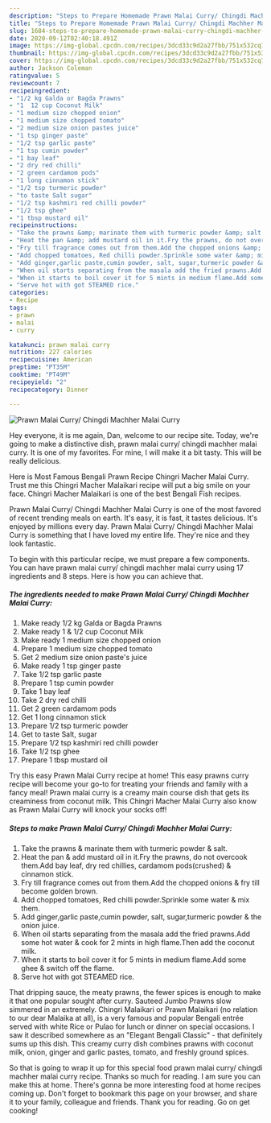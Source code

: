 ```yaml
---
description: "Steps to Prepare Homemade Prawn Malai Curry/ Chingdi Machher Malai Curry"
title: "Steps to Prepare Homemade Prawn Malai Curry/ Chingdi Machher Malai Curry"
slug: 1684-steps-to-prepare-homemade-prawn-malai-curry-chingdi-machher-malai-curry
date: 2020-09-12T02:40:18.491Z
image: https://img-global.cpcdn.com/recipes/3dcd33c9d2a27fbb/751x532cq70/prawn-malai-curry-chingdi-machher-malai-curry-recipe-main-photo.jpg
thumbnail: https://img-global.cpcdn.com/recipes/3dcd33c9d2a27fbb/751x532cq70/prawn-malai-curry-chingdi-machher-malai-curry-recipe-main-photo.jpg
cover: https://img-global.cpcdn.com/recipes/3dcd33c9d2a27fbb/751x532cq70/prawn-malai-curry-chingdi-machher-malai-curry-recipe-main-photo.jpg
author: Jackson Coleman
ratingvalue: 5
reviewcount: 7
recipeingredient:
- "1/2 kg Galda or Bagda Prawns"
- "1  12 cup Coconut Milk"
- "1 medium size chopped onion"
- "1 medium size chopped tomato"
- "2 medium size onion pastes juice"
- "1 tsp ginger paste"
- "1/2 tsp garlic paste"
- "1 tsp cumin powder"
- "1 bay leaf"
- "2 dry red chilli"
- "2 green cardamom pods"
- "1 long cinnamon stick"
- "1/2 tsp turmeric powder"
- "to taste Salt sugar"
- "1/2 tsp kashmiri red chilli powder"
- "1/2 tsp ghee"
- "1 tbsp mustard oil"
recipeinstructions:
- "Take the prawns &amp; marinate them with turmeric powder &amp; salt."
- "Heat the pan &amp; add mustard oil in it.Fry the prawns, do not overcook them.Add bay leaf, dry red chillies, cardamom pods(crushed) &amp; cinnamon stick."
- "Fry till fragrance comes out from them.Add the chopped onions &amp; fry till become golden brown."
- "Add chopped tomatoes, Red chilli powder.Sprinkle some water &amp; mix them."
- "Add ginger,garlic paste,cumin powder, salt, sugar,turmeric powder &amp; the onion juice."
- "When oil starts separating from the masala add the fried prawns.Add some hot water &amp; cook for 2 mints in high flame.Then add the coconut milk."
- "When it starts to boil cover it for 5 mints in medium flame.Add some ghee &amp; switch off the flame."
- "Serve hot with got STEAMED rice."
categories:
- Recipe
tags:
- prawn
- malai
- curry

katakunci: prawn malai curry 
nutrition: 227 calories
recipecuisine: American
preptime: "PT35M"
cooktime: "PT49M"
recipeyield: "2"
recipecategory: Dinner

---
```



![Prawn Malai Curry/ Chingdi Machher Malai Curry](https://img-global.cpcdn.com/recipes/3dcd33c9d2a27fbb/751x532cq70/prawn-malai-curry-chingdi-machher-malai-curry-recipe-main-photo.jpg)

Hey everyone, it is me again, Dan, welcome to our recipe site. Today, we're going to make a distinctive dish, prawn malai curry/ chingdi machher malai curry. It is one of my favorites. For mine, I will make it a bit tasty. This will be really delicious.

Here is Most Famous Bengali Prawn Recipe Chingri Macher Malai Curry. Trust me this Chingri Macher Malaikari recipe will put a big smile on your face. Chingri Macher Malaikari is one of the best Bengali Fish recipes.

Prawn Malai Curry/ Chingdi Machher Malai Curry is one of the most favored of recent trending meals on earth. It's easy, it is fast, it tastes delicious. It's enjoyed by millions every day. Prawn Malai Curry/ Chingdi Machher Malai Curry is something that I have loved my entire life. They're nice and they look fantastic.


To begin with this particular recipe, we must prepare a few components. You can have prawn malai curry/ chingdi machher malai curry using 17 ingredients and 8 steps. Here is how you can achieve that.

<!--inarticleads1-->

##### The ingredients needed to make Prawn Malai Curry/ Chingdi Machher Malai Curry:

1. Make ready 1/2 kg Galda or Bagda Prawns
1. Make ready 1 &amp; 1/2 cup Coconut Milk
1. Make ready 1 medium size chopped onion
1. Prepare 1 medium size chopped tomato
1. Get 2 medium size onion paste&#39;s juice
1. Make ready 1 tsp ginger paste
1. Take 1/2 tsp garlic paste
1. Prepare 1 tsp cumin powder
1. Take 1 bay leaf
1. Take 2 dry red chilli
1. Get 2 green cardamom pods
1. Get 1 long cinnamon stick
1. Prepare 1/2 tsp turmeric powder
1. Get to taste Salt, sugar
1. Prepare 1/2 tsp kashmiri red chilli powder
1. Take 1/2 tsp ghee
1. Prepare 1 tbsp mustard oil


Try this easy Prawn Malai Curry recipe at home! This easy prawns curry recipe will become your go-to for treating your friends and family with a fancy meal! Prawn malai curry is a creamy main course dish that gets its creaminess from coconut milk. This Chingri Macher Malai Curry also know as Prawn Malai Curry will knock your socks off! 

<!--inarticleads2-->

##### Steps to make Prawn Malai Curry/ Chingdi Machher Malai Curry:

1. Take the prawns &amp; marinate them with turmeric powder &amp; salt.
1. Heat the pan &amp; add mustard oil in it.Fry the prawns, do not overcook them.Add bay leaf, dry red chillies, cardamom pods(crushed) &amp; cinnamon stick.
1. Fry till fragrance comes out from them.Add the chopped onions &amp; fry till become golden brown.
1. Add chopped tomatoes, Red chilli powder.Sprinkle some water &amp; mix them.
1. Add ginger,garlic paste,cumin powder, salt, sugar,turmeric powder &amp; the onion juice.
1. When oil starts separating from the masala add the fried prawns.Add some hot water &amp; cook for 2 mints in high flame.Then add the coconut milk.
1. When it starts to boil cover it for 5 mints in medium flame.Add some ghee &amp; switch off the flame.
1. Serve hot with got STEAMED rice.


That dripping sauce, the meaty prawns, the fewer spices is enough to make it that one popular sought after curry. Sauteed Jumbo Prawns slow simmered in an extremely. Chingri Malaikari or Prawn Malaikari (no relation to our dear Malaika at all), is a very famous and popular Bengali entrée served with white Rice or Pulao for lunch or dinner on special occasions. I saw it described somewhere as an &#34;Elegant Bengali Classic&#34; - that definitely sums up this dish. This creamy curry dish combines prawns with coconut milk, onion, ginger and garlic pastes, tomato, and freshly ground spices. 

So that is going to wrap it up for this special food prawn malai curry/ chingdi machher malai curry recipe. Thanks so much for reading. I am sure you can make this at home. There's gonna be more interesting food at home recipes coming up. Don't forget to bookmark this page on your browser, and share it to your family, colleague and friends. Thank you for reading. Go on get cooking!

